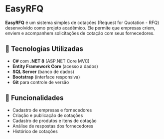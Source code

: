 # EasyRFQ

**EasyRFQ** é um sistema simples de cotações (Request for Quotation - RFQ) desenvolvido como projeto acadêmico. 
Ele permite que empresas criem, enviem e acompanhem solicitações de cotação com seus fornecedores.

## 🧰 Tecnologias Utilizadas

- **C#** com **.NET 8** (ASP.NET Core MVC)
- **Entity Framework Core** (acesso a dados)
- **SQL Server** (banco de dados)
- **Bootstrap** (interface responsiva)
- **Git** para controle de versão

## 🚀 Funcionalidades

- Cadastro de empresas e fornecedores
- Criação e publicação de cotações
- Cadastro de produtos e itens de cotação
- Análise de respostas dos fornecedores
- Histórico de cotações